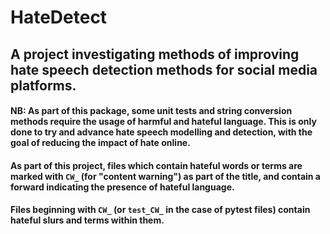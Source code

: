 # HateDetect
## A project investigating methods of improving hate speech detection methods for social media platforms.

#### NB: As part of this package, some unit tests and string conversion methods require the usage of harmful and hateful language. This is only done to try and advance hate speech modelling and detection, with the goal of reducing the impact of hate online.
#### As part of this project, files which contain hateful words or terms are marked with `CW_` (for "content warning") as part of the title, and contain a forward indicating the presence of hateful language.
#### Files beginning with `CW_` (or `test_CW_` in the case of pytest files) contain hateful slurs and terms within them.
